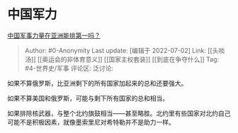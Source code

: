 # 中国军力
[中国军事力量在亚洲能排第一吗？](https://www.zhihu.com/question/20008435/answer/2554808966)

> Author: #0-Anonymity
> Last update: [编辑于 2022-07-02]
> Link: [[头啖汤]] [[奥运会的非体育意义]] [[国家主权套装]] [[到底在争夺什么]]
> Tag: #4-世界史/军事
> 评论区:
> 泛讨论:

如果不算俄罗斯，比亚洲剩下的所有国家加起来的总和还要强大。

如果不算美国和俄罗斯，可能与剩下所有国家的总和相当。

如果排除核武器，与整个北约旗鼓相当——甚至略胜。北约里有些国家对北约自己可能不是积极因素，就像墨索里尼对希特勒并不是助力一样。
